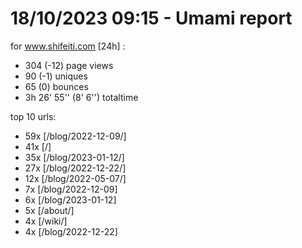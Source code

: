 # 18/10/2023 09:15 - Umami report
for www.shifeiti.com [24h] :

 - 304 (-12) page views
 - 90 (-1) uniques
 - 65 (0) bounces
 - 3h 26' 55'' (8' 6'') totaltime


top 10 urls:
 - 59x [/blog/2022-12-09/]
 - 41x [/]
 - 35x [/blog/2023-01-12/]
 - 27x [/blog/2022-12-22/]
 - 12x [/blog/2022-05-07/]
 - 7x [/blog/2022-12-09]
 - 6x [/blog/2023-01-12]
 - 5x [/about/]
 - 4x [/wiki/]
 - 4x [/blog/2022-12-22]



